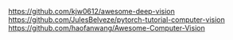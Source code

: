 

<!--
 * @version:
 * @Author:  StevenJokess https://github.com/StevenJokess
 * @Date: 2020-12-22 00:22:59
 * @LastEditors:  StevenJokess https://github.com/StevenJokess
 * @LastEditTime: 2020-12-25 23:43:46
 * @Description:
 * @TODO::
 * @Reference:
-->
https://github.com/kjw0612/awesome-deep-vision
https://github.com/JulesBelveze/pytorch-tutorial-computer-vision
https://github.com/haofanwang/Awesome-Computer-Vision
